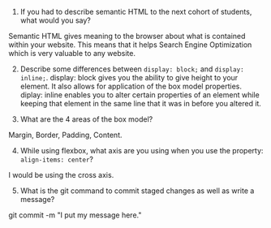 1. If you had to describe semantic HTML to the next cohort of students, what would you say?

Semantic HTML gives meaning to the browser about what is contained within your website. This means that it helps Search Engine Optimization which is very valuable to any website. 

2. Describe some differences between ```display: block;``` and ```display: inline;```.
display: block gives you the ability to give height to your element. It also allows for application of the box model properties. 
diplay: inline enables you to alter certain properties of an element while keeping that element in the same line that it was in before you altered it. 

3. What are the 4 areas of the box model?

Margin, Border, Padding, Content.

4. While using flexbox, what axis are you using when you use the property: ```align-items: center```?

I would be using the cross axis.

5. What is the git command to commit staged changes as well as write a message? 

git commit -m "I put my message here."